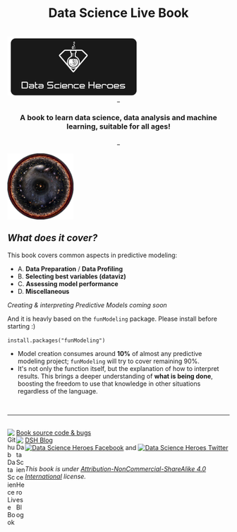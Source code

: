 <center> <h1> Data Science Live Book</h1> </center>

<br>



 
<img src="readme/logo4.JPG" width="300px" alt="Data Science Heroes" align="center">

<br>

<center>_<h3>A book to learn data science, data analysis and machine learning, suitable for all ages!</h3>_</center>


<br>

<img src="readme/space.png" width="150px" alt="Data Science Heroes" align="center">


<br>

## _What does it cover?_

This book covers common aspects in predictive modeling:

+  A. **Data Preparation** / **Data Profiling**
+  B. **Selecting best variables (dataviz)**
+  C. **Assessing model performance**
+  D. **Miscellaneous**

_Creating & interpreting Predictive Models coming soon_

And it is heavly based on the `funModeling` package. Please install before starting :) 

`install.packages("funModeling")`



* Model creation consumes around **10%** of almost any predictive modeling project; `funModeling` will try to cover remaining 90%. 
* It's not only the function itself, but the explanation of how to interpret results. This brings a deeper understanding of **what is being done**, boosting the freedom to use that knowledge in other situations regardless of the language.

<br>


-------

<br>


<div>
<a href="https://github.com/pablo14/data-science-live-book" target="blank">Book source code & bugs 
<img src="http://datascienceheroes.com/img/blog/github_logo.PNG" style="  float:left; width:20px; margin:auto;" alt="Github Data Science Live Book">
</a><span style=""></span>
</div>


<div>
<a href="http://blog.datascienceheroes.com" target="blank">
<img src="http://datascienceheroes.com/img/blog/logo_dsh.png" alt="Data Science Heroes Blog" style="align:left; float:left; width:20px; margin:auto;" style="border-radius:5px;">DSH Blog
</a>
</div>
<div>

</div>
<div>

<a href="https://www.facebook.com/datasciheroes" target="blank">
<img src="http://datascienceheroes.com/img/blog/fb_logo.PNG" style="width:20px; margin:auto;" alt="Data Science Heroes Facebook"></a> and <a href="https://twitter.com/DataSciHeroes" target="blank">
<img src="http://datascienceheroes.com/img/blog/twitter_logo.PNG" style="width:20px; margin:auto;" alt="Data Science Heroes Twitter">
</a>
</div>

<br>


_This book is under <a href="https://creativecommons.org/licenses/by-nc-sa/4.0/" target="blank">Attribution-NonCommercial-ShareAlike 4.0 International</a> license._

 



